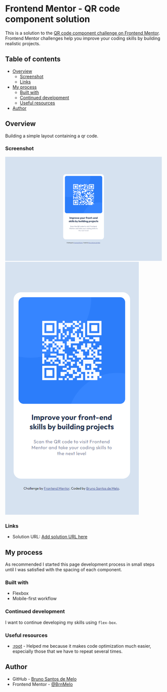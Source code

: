 # Frontend Mentor - QR code component solution

This is a solution to the [QR code component challenge on Frontend Mentor](https://www.frontendmentor.io/challenges/qr-code-component-iux_sIO_H). Frontend Mentor challenges help you improve your coding skills by building realistic projects. 

## Table of contents

- [Overview](#overview)
  - [Screenshot](#screenshot)
  - [Links](#links)
- [My process](#my-process)
  - [Built with](#built-with)
  - [Continued development](#continued-development)
  - [Useful resources](#useful-resources)
- [Author](#author)


## Overview

Building a simple layout containing a qr code.

### Screenshot

![Image desktop](./design/desktop-design.png)
![Image mobile](./design/mobile-design.png)

### Links

- Solution URL: [Add solution URL here](https://github.com/BrnMelo)

## My process

As recommended I started this page development process in small steps until I was satisfied with the spacing of each component.

### Built with

- Flexbox
- Mobile-first workflow

### Continued development

I want to continue developing my skills using `flex-box`.

### Useful resources

- [:root](https://developer.mozilla.org/pt-BR/docs/Web/CSS/:root) - Helped me because it makes code optimization much easier, especially those that we have to repeat several times.

## Author

- GitHub - [Bruno Santos de Melo](https://github.com/BrnMelo)
- Frontend Mentor - [@BrnMelo](https://www.frontendmentor.io/profile/BrnMelo)
